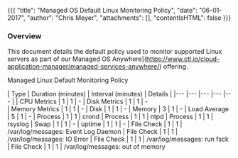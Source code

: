 {{{
  "title": "Managed OS Default Linux Monitoring Policy",
  "date": "06-01-2017",
  "author": "Chris Meyer",
  "attachments": [],
  "contentIsHTML": false
}}}

### Overview
This document details the default policy used to monitor supported Linux servers as part of our Managed OS Anywhere](https://www.ctl.io/cloud-application-manager/managed-services-anywhere/) offering. 


Managed Linux Default Monitoring Policy

| Type 	| Duration (minutes)   	| Interval (minutes)   	| Details |
|---	|---	|---	|---	|---	|
| CPU Metrics	| 1   	| 1   	| -
| Disk Metrics	| 1    	| 1   	| -  
| Memory Metrics	| 1    	| 1   	| -
| Disk	| 1    	| 1   	| -
| Memory	| 3    	| 1   	| -
| Load Average	| 5    	| 1   	| -
| Process	| 1    	| 1   	| crond
| Process	| 1    	| 1   	| ntpd
| Process	| 1    	| 1   	| rsyslog
| Swap	| 1    	| 1   	| -
| uptime	| 1    	| 1   	| -
| File Check	| 1    	| 1   	| /var/log/messages: Event Log Daemon
| File Check	| 1    	| 1   	| /var/log/messages: IO Error
| File Check	| 1    	| 1   	| /var/log/messages: run fsck
| File Check	| 1    	| 1   	| /var/log/messages: out of memory
